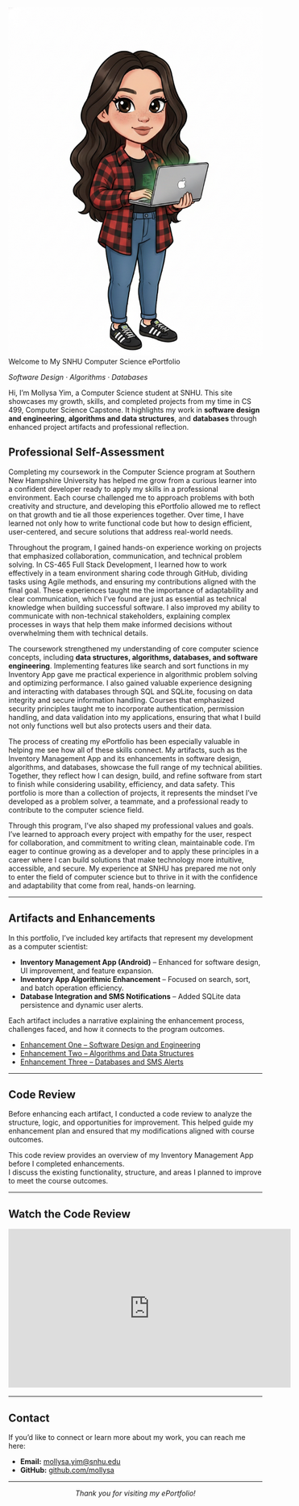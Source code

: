 <link rel="stylesheet" href="assets/css/style.css">

<div class="hero">
  <img src="assets/images/MollysaYimCartoon.JPG" alt="Mollysa Yim profile photo" class="profile-pic">
    <div class="curved-header">
      <span>Welcome to My SNHU Computer Science ePortfolio</span>
    </div>
  <p><em>Software Design · Algorithms · Databases</em></p>
</div>

Hi, I’m Mollysa Yim, a Computer Science student at SNHU. This site showcases my growth, skills, and completed projects from my time in CS 499, Computer Science Capstone. It highlights my work in **software design and engineering**, **algorithms and data structures**, and **databases** through enhanced project artifacts and professional reflection.

<section>
<h2>Professional Self-Assessment</h2>
<p>Completing my coursework in the Computer Science program at Southern New Hampshire University has helped me grow from a curious learner into a confident developer ready to apply my skills in a professional environment. Each course challenged me to approach problems with both creativity and structure, and developing this ePortfolio allowed me to reflect on that growth and tie all those experiences together. Over time, I have learned not only how to write functional code but how to design efficient, user-centered, and secure solutions that address real-world needs.

Throughout the program, I gained hands-on experience working on projects that emphasized collaboration, communication, and technical problem solving. In CS-465 Full Stack Development, I learned how to work effectively in a team environment sharing code through GitHub, dividing tasks using Agile methods, and ensuring my contributions aligned with the final goal. These experiences taught me the importance of adaptability and clear communication, which I’ve found are just as essential as technical knowledge when building successful software. I also improved my ability to communicate with non-technical stakeholders, explaining complex processes in ways that help them make informed decisions without overwhelming them with technical details.

The coursework strengthened my understanding of core computer science concepts, including **data structures, algorithms, databases, and software engineering**. Implementing features like search and sort functions in my Inventory App gave me practical experience in algorithmic problem solving and optimizing performance. I also gained valuable experience designing and interacting with databases through SQL and SQLite, focusing on data integrity and secure information handling. Courses that emphasized security principles taught me to incorporate authentication, permission handling, and data validation into my applications, ensuring that what I build not only functions well but also protects users and their data.

The process of creating my ePortfolio has been especially valuable in helping me see how all of these skills connect. My artifacts, such as the Inventory Management App and its enhancements in software design, algorithms, and databases, showcase the full range of my technical abilities. Together, they reflect how I can design, build, and refine software from start to finish while considering usability, efficiency, and data safety. This portfolio is more than a collection of projects, it represents the mindset I’ve developed as a problem solver, a teammate, and a professional ready to contribute to the computer science field.

Through this program, I’ve also shaped my professional values and goals. I’ve learned to approach every project with empathy for the user, respect for collaboration, and commitment to writing clean, maintainable code. I’m eager to continue growing as a developer and to apply these principles in a career where I can build solutions that make technology more intuitive, accessible, and secure. My experience at SNHU has prepared me not only to enter the field of computer science but to thrive in it with the confidence and adaptability that come from real, hands-on learning.</p>
</section>

---

## Artifacts and Enhancements

In this portfolio, I’ve included key artifacts that represent my development as a computer scientist:

- **Inventory Management App (Android)** – Enhanced for software design, UI improvement, and feature expansion.  
- **Inventory App Algorithmic Enhancement** – Focused on search, sort, and batch operation efficiency.  
- **Database Integration and SMS Notifications** – Added SQLite data persistence and dynamic user alerts.

Each artifact includes a narrative explaining the enhancement process, challenges faced, and how it connects to the program outcomes.

- [Enhancement One – Software Design and Engineering](artifact-one.md)
- [Enhancement Two – Algorithms and Data Structures](artifact-two.md)
- [Enhancement Three – Databases and SMS Alerts](artifact-three.md)

---

## Code Review

Before enhancing each artifact, I conducted a code review to analyze the structure, logic, and opportunities for improvement. This helped guide my enhancement plan and ensured that my modifications aligned with course outcomes.

This code review provides an overview of my Inventory Management App before I completed enhancements.  
I discuss the existing functionality, structure, and areas I planned to improve to meet the course outcomes.

---

## Watch the Code Review

<div align="center">
<iframe width="560" height="315"
src="https://www.youtube.com/embed/iLnZJRzwG90"
title="Code Review Video"
frameborder="0"
allow="accelerometer; autoplay; clipboard-write; encrypted-media; gyroscope; picture-in-picture"
allowfullscreen></iframe>
</div>


---

## Contact

If you’d like to connect or learn more about my work, you can reach me here:

- **Email:** [mollysa.yim@snhu.edu](mailto:mollysa.yim@snhu.edu)  
- **GitHub:** [github.com/mollysa](https://github.com/mollysa)

---

<div align="center">

*Thank you for visiting my ePortfolio!*

</div>
